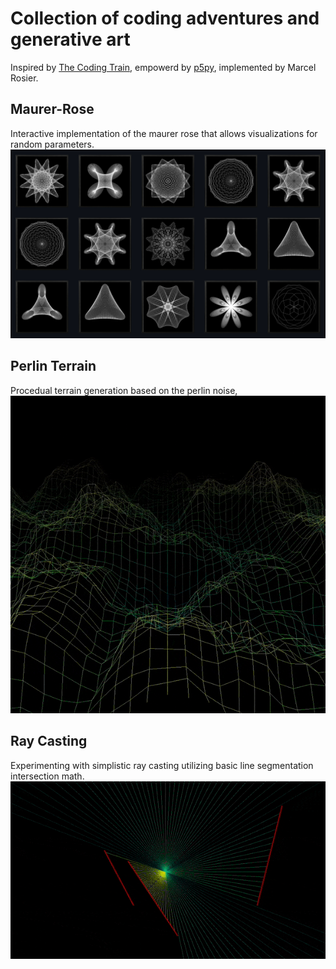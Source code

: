 # Collection of coding adventures and generative art

Inspired by [The Coding Train](https://www.youtube.com/c/TheCodingTrain), empowerd by [p5py](https://github.com/p5py/p5), implemented by Marcel Rosier.

## Maurer-Rose
Interactive implementation of the maurer rose that allows visualizations for random parameters.
![gallery image](media/maurer_rose/maurer_gallery.png)
## Perlin Terrain
Procedual terrain generation based on the perlin noise,
![perlin_terrain_gif](media/perlin_terrain/perlin_terrain.gif)
## Ray Casting
Experimenting with simplistic ray casting utilizing basic line segmentation intersection math.
![ray_cast_gif](media/ray_cast/ray_cast.gif)
